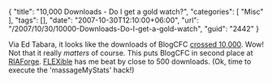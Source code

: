 {
	"title": "10,000 Downloads - Do I get a gold watch?",
	"categories": [
		"Misc"
	],
	"tags": [],
	"date": "2007-10-30T12:10:00+06:00",
	"url": "/2007/10/30/10000-Downloads-Do-I-get-a-gold-watch",
	"guid": "2442"
}

Via Ed Tabara, it looks like the downloads of BlogCFC <a href="http://www.1smartsolution.com/blog/index.cfm/2007/10/30/BlogCFC--10000-downloads">crossed 10,000</a>. Wow! Not that it really <i>matters</i> of course. This puts BlogCFC in second place at <a href="http://www.riaforge.org">RIAForge</a>. <a href="http://flexible.riaforge.org">FLEXible</a> has me beat by close to 500 downloads. (Ok, time to execute the 'massageMyStats' hack!)
